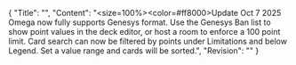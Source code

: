 {
  "Title": "",
  "Content": "<size=100%><color=#ff8000>Update Oct 7 2025  <br>Omega now fully supports Genesys format. Use the Genesys Ban list to show point values in the deck editor, or host a room to enforce a 100 point limit. Card search can now be filtered by points under Limitations and below Legend. Set a value range and cards will be sorted.</color>",
  "Revision": ""
}
